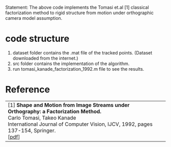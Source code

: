 Statement: The above code implements the Tomasi et.al [1] classical factorization method to
rigid structure from motion under orthographic camera model assumption.

# code structure
1. dataset folder contains the .mat file of the tracked points. (Dataset downloaded from the internet.)
2. src folder contains the implementation of the algorithm.
3. run tomasi_kanade_factorization_1992.m file to see the results.

# Reference
<table>
<tr>
<td>
[1] <strong>Shape and Motion from Image Streams under Orthography: a Factorization Method.</strong><br />
Carlo Tomasi, Takeo Kanade <br /> International Journal of Computer Vision, IJCV, 1992, pages 137-154, Springer.<br />
[<a href="https://www-users.cs.umn.edu/~hspark/CSci5980/tomasi.pdf" target="_blank">pdf</a>] <br />
</td>
</tr>
</table>
